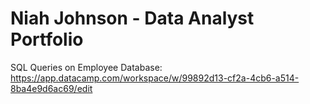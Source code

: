 # Niah Johnson - Data Analyst Portfolio
SQL Queries on Employee Database: 
https://app.datacamp.com/workspace/w/99892d13-cf2a-4cb6-a514-8ba4e9d6ac69/edit
